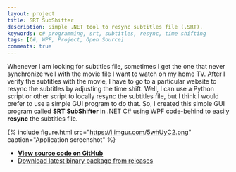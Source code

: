 ```yaml
---
layout: project
title: SRT SubShifter
description: Simple .NET tool to resync subtitles file (.SRT).
keywords: c# programming, srt, subtitles, resync, time shifting
tags: [C#, WPF, Project, Open Source]
comments: true
---
```


Whenever I am looking for subtitles file, sometimes I get the one that never synchronize well with the movie file I want to watch on my home TV. After I verify the subtitles with the movie, I have to go to a particular website to resync the subtitles by adjusting the time shift. Well, I can use a Python script or other script to locally resync the subtitles file, but I think I would prefer to use a simple GUI program to do that. So, I created this simple GUI program called **SRT SubShifter** in .NET C# using WPF code-behind to easily **resync** the subtitles file.

{% include figure.html src="https://i.imgur.com/5whUyC2.png" caption="Application screenshot" %}

- [**View source code on GitHub**](https://github.com/heiswayi/srt-subshifter)
- [Download latest binary package from releases](https://github.com/heiswayi/srt-subshifter/releases)
